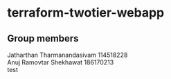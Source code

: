 # terraform-twotier-webapp

## Group members

Jatharthan Tharmanandasivam 114518228\
Anuj Ramovtar Shekhawat     186170213\
test
